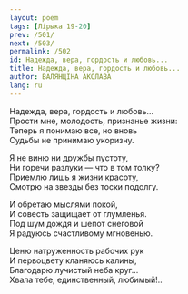 ```yaml
---
layout: poem
tags: [Лірыка 19-20]
prev: /501/
next: /503/
permalink: /502
id: Надежда, вера, гордость и любовь...
title: Надежда, вера, гордость и любовь...
author: ВАЛЯНЦІНА АКОЛАВА
lang: ru
---
```



Надежда, вера, гордость и любовь...  
Прости мне, молодость, признанье жизни:  
Теперь я понимаю все, но вновь  
Судьбы не принимаю укоризну.  

Я не виню ни дружбы пустоту,  
Ни горечи разлуки — что в том толку?  
Приемлю лишь я жизни красоту,  
Смотрю на звезды без тоски подолгу.  

И обретаю мыслями покой,  
И совесть защищает от глумленья.  
Под шум дождя и шепот снеговой  
Я радуюсь счастливому мгновенью.  

Ценю натруженность рабочих рук  
И первоцвету кланяюсь калины,  
Благодарю лучистый неба круг...  
Хвала тебе, единственный, любимый!..  
